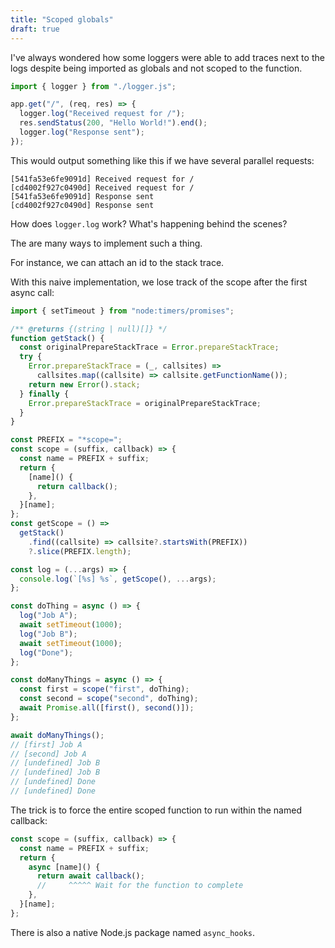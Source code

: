 ```yaml
---
title: "Scoped globals"
draft: true
---
```


<script>
  import Prism from '$lib/Prism.svelte';
  import script from './scoped-globals.js?raw';
</script>

I've always wondered how some loggers were able to add traces next to the logs despite being imported as globals and not scoped to the function.

```ts
import { logger } from "./logger.js";

app.get("/", (req, res) => {
  logger.log("Received request for /");
  res.sendStatus(200, "Hello World!").end();
  logger.log("Response sent");
});
```

This would output something like this if we have several parallel requests:

```
[541fa53e6fe9091d] Received request for /
[cd4002f927c0490d] Received request for /
[541fa53e6fe9091d] Response sent
[cd4002f927c0490d] Response sent
```

How does `logger.log` work? What's happening behind the scenes?

The are many ways to implement such a thing.

For instance, we can attach an id to the stack trace.

With this naive implementation, we lose track of the scope after the first async call:

```js
import { setTimeout } from "node:timers/promises";

/** @returns {(string | null)[]} */
function getStack() {
  const originalPrepareStackTrace = Error.prepareStackTrace;
  try {
    Error.prepareStackTrace = (_, callsites) =>
      callsites.map((callsite) => callsite.getFunctionName());
    return new Error().stack;
  } finally {
    Error.prepareStackTrace = originalPrepareStackTrace;
  }
}

const PREFIX = "*scope=";
const scope = (suffix, callback) => {
  const name = PREFIX + suffix;
  return {
    [name]() {
      return callback();
    },
  }[name];
};
const getScope = () =>
  getStack()
    .find((callsite) => callsite?.startsWith(PREFIX))
    ?.slice(PREFIX.length);

const log = (...args) => {
  console.log(`[%s] %s`, getScope(), ...args);
};

const doThing = async () => {
  log("Job A");
  await setTimeout(1000);
  log("Job B");
  await setTimeout(1000);
  log("Done");
};

const doManyThings = async () => {
  const first = scope("first", doThing);
  const second = scope("second", doThing);
  await Promise.all([first(), second()]);
};

await doManyThings();
// [first] Job A
// [second] Job A
// [undefined] Job B
// [undefined] Job B
// [undefined] Done
// [undefined] Done
```

The trick is to force the entire scoped function to run within the named callback:

```js
const scope = (suffix, callback) => {
  const name = PREFIX + suffix;
  return {
    async [name]() {
      return await callback();
      //     ^^^^^ Wait for the function to complete
    },
  }[name];
};
```

There is also a native Node.js package named `async_hooks`.

<Prism code={script} />
